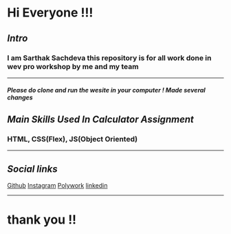 # **Hi Everyone !!!**

## **_Intro_**

### I am Sarthak Sachdeva this repository is for all work done in wev pro workshop by me and my team

---

#### **_Please do clone and run the wesite in your computer ! Made several changes_**

## **_Main Skills Used In Calculator Assignment_**

### HTML, CSS(Flex), JS(Object Oriented)

---

## **_Social links_**

[Github](https://github.com/sarthakk24)
[Instagram](https://www.instagram.com/sarthakk24/)
[Polywork](https://www.polywork.com/sarthakk24)
[linkedin](https://www.linkedin.com/in/sarthak-sachdeva-748b17222/)

---

# **thank you !!**
